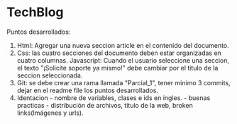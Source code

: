# TechBlog

Puntos desarrollados:
1. Html: Agregar una nueva seccion article en el contenido del documento.
2. Css: las cuatro secciones del documento deben estar organizadas en cuatro columnas.
Javascript: Cuando el usuario seleccione una seccion, el texto "¡Solicite soporte ya mismo!" debe cambiar por el titulo de la seccion seleccionada.
3. Git: se debe crear una rama llamada "Parcial_1", tener minimo 3 commits, dejar en el readme file los puntos desarrollados.
4. Identacion - nombre de variables, clases e ids en ingles. - buenas practicas - distribución de archivos, titulo de la web, broken links(Imágenes y urls).

